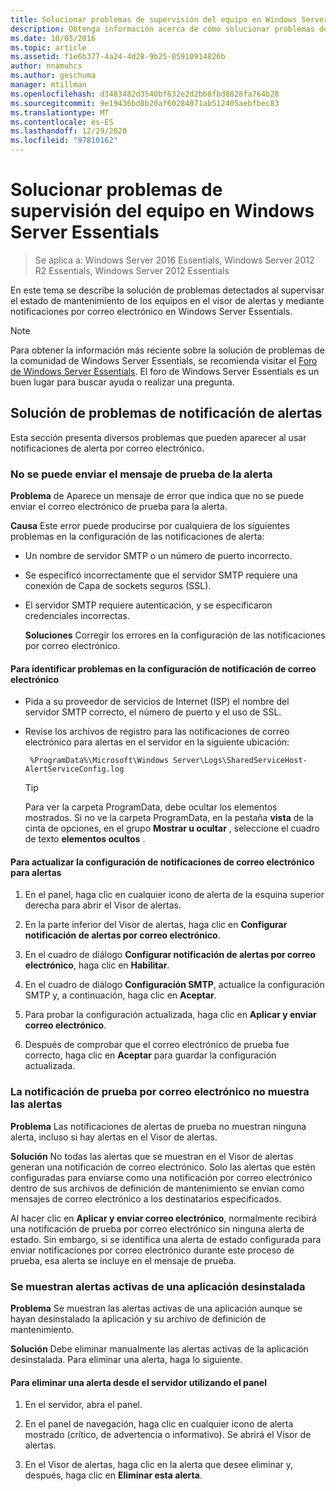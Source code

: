 ```yaml
---
title: Solucionar problemas de supervisión del equipo en Windows Server Essentials
description: Obtenga información acerca de cómo solucionar problemas detectados al supervisar el estado de mantenimiento de los equipos en el visor de alertas y mediante notificaciones por correo electrónico en Windows Server Essentials.
ms.date: 10/03/2016
ms.topic: article
ms.assetid: f1e6b377-4a24-4d28-9b25-05910914826b
author: nnamuhcs
ms.author: geschuma
manager: mtillman
ms.openlocfilehash: d3483482d3540bf632e2d2bb8fbd8828fa764b28
ms.sourcegitcommit: 9e19436bd8b20af60284071ab512405aebfbec83
ms.translationtype: MT
ms.contentlocale: es-ES
ms.lasthandoff: 12/29/2020
ms.locfileid: "97810162"
---
```

# <a name="troubleshoot-computer-monitoring-in-windows-server-essentials"></a>Solucionar problemas de supervisión del equipo en Windows Server Essentials

> Se aplica a: Windows Server 2016 Essentials, Windows Server 2012 R2 Essentials, Windows Server 2012 Essentials

En este tema se describe la solución de problemas detectados al supervisar el estado de mantenimiento de los equipos en el visor de alertas y mediante notificaciones por correo electrónico en Windows Server Essentials.

> [!NOTE]
> Para obtener la información más reciente sobre la solución de problemas de la comunidad de Windows Server Essentials, se recomienda visitar el [Foro de Windows Server Essentials](/answers/topics/windows-server-essentials.html). El foro de Windows Server Essentials es un buen lugar para buscar ayuda o realizar una pregunta.

## <a name="troubleshooting-email-notifications-for-alerts"></a>Solución de problemas de notificación de alertas

 Esta sección presenta diversos problemas que pueden aparecer al usar notificaciones de alerta por correo electrónico.

### <a name="cannot-send-the-test-email-for-the-alert"></a>No se puede enviar el mensaje de prueba de la alerta

 **Problema** de Aparece un mensaje de error que indica que no se puede enviar el correo electrónico de prueba para la alerta.

 **Causa** Este error puede producirse por cualquiera de los siguientes problemas en la configuración de las notificaciones de alerta:

- Un nombre de servidor SMTP o un número de puerto incorrecto.

- Se especificó incorrectamente que el servidor SMTP requiere una conexión de Capa de sockets seguros (SSL).

- El servidor SMTP requiere autenticación, y se especificaron credenciales incorrectas.

  **Soluciones** Corregir los errores en la configuración de las notificaciones por correo electrónico.

#### <a name="to-identify-issues-in-your-email-notification-settings"></a>Para identificar problemas en la configuración de notificación de correo electrónico

- Pida a su proveedor de servicios de Internet (ISP) el nombre del servidor SMTP correcto, el número de puerto y el uso de SSL.

- Revise los archivos de registro para las notificaciones de correo electrónico para alertas en el servidor en la siguiente ubicación:

    ` %ProgramData%\Microsoft\Windows Server\Logs\SharedServiceHost-AlertServiceConfig.log`

    > [!TIP]
    > Para ver la carpeta ProgramData, debe ocultar los elementos mostrados. Si no ve la carpeta ProgramData, en la pestaña **vista** de la cinta de opciones, en el grupo **Mostrar u ocultar** , seleccione el cuadro de texto **elementos ocultos** .

#### <a name="to-update-your-email-notification-setup-for-alerts"></a>Para actualizar la configuración de notificaciones de correo electrónico para alertas

1. En el panel, haga clic en cualquier icono de alerta de la esquina superior derecha para abrir el Visor de alertas.

2. En la parte inferior del Visor de alertas, haga clic en **Configurar notificación de alertas por correo electrónico**.

3. En el cuadro de diálogo **Configurar notificación de alertas por correo electrónico**, haga clic en **Habilitar**.

4. En el cuadro de diálogo **Configuración SMTP**, actualice la configuración SMTP y, a continuación, haga clic en **Aceptar**.

5. Para probar la configuración actualizada, haga clic en **Aplicar y enviar correo electrónico**.

6. Después de comprobar que el correo electrónico de prueba fue correcto, haga clic en **Aceptar** para guardar la configuración actualizada.

### <a name="test-email-notification-does-not-list-any-alerts"></a>La notificación de prueba por correo electrónico no muestra las alertas

**Problema** Las notificaciones de alertas de prueba no muestran ninguna alerta, incluso si hay alertas en el Visor de alertas.

**Solución** No todas las alertas que se muestran en el Visor de alertas generan una notificación de correo electrónico. Solo las alertas que estén configuradas para enviarse como una notificación por correo electrónico dentro de sus archivos de definición de mantenimiento se envían como mensajes de correo electrónico a los destinatarios especificados.

Al hacer clic en **Aplicar y enviar correo electrónico**, normalmente recibirá una notificación de prueba por correo electrónico sin ninguna alerta de estado. Sin embargo, si se identifica una alerta de estado configurada para enviar notificaciones por correo electrónico durante este proceso de prueba, esa alerta se incluye en el mensaje de prueba.

### <a name="active-alerts-are-displayed-for-an-uninstalled-application"></a>Se muestran alertas activas de una aplicación desinstalada

**Problema** Se muestran las alertas activas de una aplicación aunque se hayan desinstalado la aplicación y su archivo de definición de mantenimiento.

**Solución** Debe eliminar manualmente las alertas activas de la aplicación desinstalada. Para eliminar una alerta, haga lo siguiente.

#### <a name="to-delete-an-alert-from-the-server-by-using-the-dashboard"></a>Para eliminar una alerta desde el servidor utilizando el panel

1. En el servidor, abra el panel.

2. En el panel de navegación, haga clic en cualquier icono de alerta mostrado (crítico, de advertencia o informativo). Se abrirá el Visor de alertas.

3. En el Visor de alertas, haga clic en la alerta que desee eliminar y, después, haga clic en **Eliminar esta alerta**.